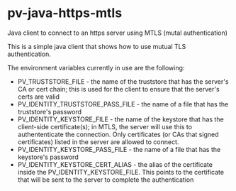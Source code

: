 # pv-java-https-mtls
Java client to connect to an https server using MTLS (mutal authentication)

This is a simple java client that shows how to use mutual TLS authentication. 

The environment variables currently in use are the following:
 * PV_TRUSTSTORE_FILE - the name of the truststore that has the server's CA or cert chain; this is used for the client to ensure that the server's certs are valid
 * PV_IDENTITY_TRUSTSTORE_PASS_FILE - the name of a file that has the truststore's password
 * PV_IDENTITY_KEYSTORE_FILE - the name of the keystore that has the client-side certificate(s); in MTLS, the server will use this to authententicate the connection.  Only certificates (or CAs that signed certificates) listed in the server are allowed to connect.
 * PV_IDENTITY_KEYSTORE_PASS_FILE - the name of a file that has the keystore's password
 * PV_IDENTITY_KEYSTORE_CERT_ALIAS - the alias of the certificate inside the PV_IDENTITY_KEYSTORE_FILE.  This points to the certificate that will be sent to the server to complete the authentication

